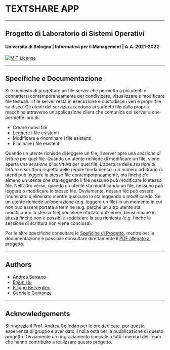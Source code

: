 # TEXTSHARE APP
---
## Progetto di Laboratorio di Sistemi Operativi

#### Università di Bologna | Informatica per il Management | A.A. 2021-2022

[![MIT License](https://img.shields.io/badge/License-MIT-green.svg)](https://choosealicense.com/licenses/mit/)

----

## Specifiche e Documentazione
Si è richiesto di progettare un file server che permetta a più utenti di connettersi contemporaneamente per condividere, visualizzare e modificare file testuali. Il file server resta in esecuzione e custodisce i veri e propri file su disco. Gli utenti del servizio accedono ai suddetti file dalla propria macchina attraverso un’applicazione client che comunica col server e che permette loro di:

- Creare nuovi file
- Leggere i file esistenti
- Modificare e rinominare i file esistenti
- Eliminare i file esistenti

Quando un utente richiede di leggere un file, il server apre una _sessione di lettura_ per quel file. Quando un utente richiede di modificare un file, viene aperta una _sessione di scrittura_ per quel file.
L’apertura delle _sessioni di lettura_ e _scrittura_ rispetta delle regole fondamentali:
un numero arbitrario di utenti può leggere lo stesso file contemporaneamente, ma finché c’è almeno un utente che sta leggendo il file nessuno può modificare lo stesso file. Nell’altro verso, quando un utente sta modificando un file, nessuno può leggere o modificare lo stesso file. Ovviamente, nessun file può essere rinominato o eliminato mentre qualcuno lo sta leggendo o modificando.
Se un utente richiede un’operazione (e.g. leggere un file) in un momento in cui non può essere portata a termine (e.g. perché un altro utente sta modificando lo stesso file) non viene rifiutato dal server, bensì rimane in attesa finché non è possibile soddisfare la sua richiesta (e.g. finché la sessione di scrittura non viene conclusa).

Per le altre specifiche consultare le [Speficihe di Progetto](Specifiche_di_progetto_2021_22.pdf), mentre per la documentazione è possibile consultare direttamente il [PDF allegato al progetto](DOCUMENTAZIONE.pdf).

---
## Authors

- [Andrea Serrano](mailto:andrea.serrano2@studio.unibo.it)
- [Enjun Hu](https://github.com/BiroStorm)
- [Filippo Berveglieri](mailto:filippo.berveglieri@studio.unibo.it)
- [Gabriele Centonze](https://it.linkedin.com/in/gabriele-centonze-122161187)


---
## Acknowledgements

Si ringrazia il Prof. [Andrea Colledan](mailto:andrea.colledan@unibo.it) per le ore dedicate, per questa esperienza di gruppo e aver dato il nulla osta per la pubblicazione di questo progetto.
Ovviamente un ringraziamento speciale a tutti i membri del Team che hanno contribuito a realizzare questo progetto.


